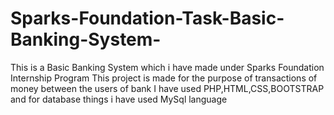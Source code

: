 # Sparks-Foundation-Task-Basic-Banking-System-
This is a Basic Banking System which i have made under Sparks Foundation Internship Program
This project is made for the purpose of transactions of money between the users of bank
I have used PHP,HTML,CSS,BOOTSTRAP and for database things i have used MySql language 
